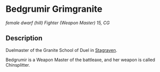 # Bedgrumir Grimgranite
*female dwarf (hill) Fighter (Weapon Master) 15, CG*

## Description
Duelmaster of the Granite School of Duel in [Stagraven](/Cities/Stagraven.md).

Bedgrumir is a Weapon Master of the battleaxe, and her weapon is called Chinsplitter.
